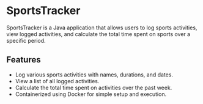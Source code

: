 

# SportsTracker

SportsTracker is a Java application that allows users to log sports activities, view logged activities, and calculate the total time spent on sports over a specific period. 

## Features
- Log various sports activities with names, durations, and dates.
- View a list of all logged activities.
- Calculate the total time spent on activities over the past week.
- Containerized using Docker for simple setup and execution.


